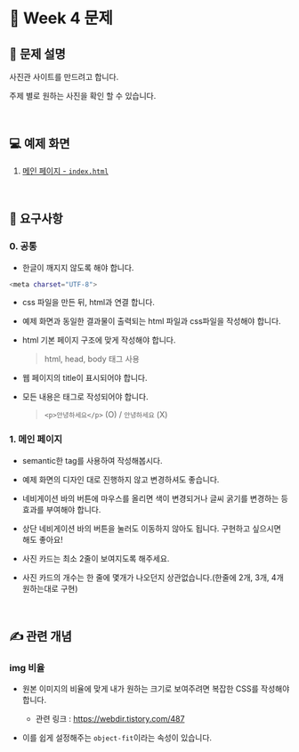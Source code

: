 # 🚀 Week 4 문제

## 🤔 문제 설명

사진관 사이트를 만드려고 합니다.

주제 별로 원하는 사진을 확인 할 수 있습니다.

<br>

## 💻 예제 화면

1. [메인 페이지 - `index.html`](https://madesignoper.github.io/site/week4/)

<br>

## 📌 요구사항

### 0. 공통

- 한글이 깨지지 않도록 해야 합니다.

```sh
<meta charset="UTF-8">
```

- css 파일을 만든 뒤, html과 연결 합니다.

- 예제 화면과 동일한 결과물이 출력되는 html 파일과 css파일을 작성해야 합니다.
- html 기본 페이지 구조에 맞게 작성해야 합니다.
  > html, head, body 태그 사용
- 웹 페이지의 title이 표시되어야 합니다.
- 모든 내용은 태그로 작성되어야 합니다.
  > `<p>안녕하세요</p>` (O) / `안녕하세요` (X)

### 1. 메인 페이지

- semantic한 tag를 사용하여 작성해봅시다.
- 예제 화면의 디자인 대로 진행하지 않고 변경하셔도 좋습니다.

- 네비게이션 바의 버튼에 마우스를 올리면 색이 변경되거나 글씨 굵기를 변경하는 등 효과를 부여해야 합니다.
- 상단 네비게이션 바의 버튼을 눌러도 이동하지 않아도 됩니다. 구현하고 싶으시면 해도 좋아요!
- 사진 카드는 최소 2줄이 보여지도록 해주세요.
- 사진 카드의 개수는 한 줄에 몇개가 나오던지 상관없습니다.(한줄에 2개, 3개, 4개 원하는대로 구현)

<br>

## ✍️ 관련 개념

### img 비율

- 원본 이미지의 비율에 맞게 내가 원하는 크기로 보여주려면 복잡한 CSS를 작성해야 합니다.

  - 관련 링크 : https://webdir.tistory.com/487

- 이를 쉽게 설정해주는 `object-fit`이라는 속성이 있습니다.
